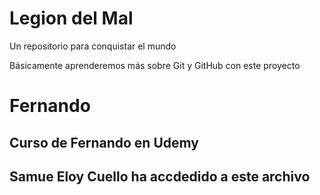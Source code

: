 # Legion del Mal
Un repositorio para conquistar el mundo

Básicamente aprenderemos más sobre Git y GitHub con este proyecto


# Fernando


## Curso de Fernando en Udemy

## Samue Eloy Cuello ha accdedido a este archivo
